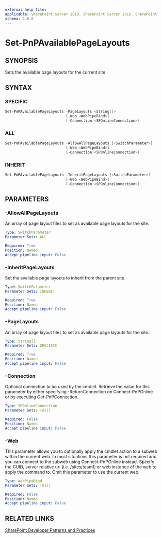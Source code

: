 ```yaml
---
external help file:
applicable: SharePoint Server 2013, SharePoint Server 2016, SharePoint Server 2019, SharePoint Online
schema: 2.0.0
---
```

# Set-PnPAvailablePageLayouts

## SYNOPSIS
Sets the available page layouts for the current site

## SYNTAX 

### SPECIFIC
```powershell
Set-PnPAvailablePageLayouts -PageLayouts <String[]>
                            [-Web <WebPipeBind>]
                            [-Connection <SPOnlineConnection>]
```

### ALL
```powershell
Set-PnPAvailablePageLayouts -AllowAllPageLayouts [<SwitchParameter>]
                            [-Web <WebPipeBind>]
                            [-Connection <SPOnlineConnection>]
```

### INHERIT
```powershell
Set-PnPAvailablePageLayouts -InheritPageLayouts [<SwitchParameter>]
                            [-Web <WebPipeBind>]
                            [-Connection <SPOnlineConnection>]
```

## PARAMETERS

### -AllowAllPageLayouts
An array of page layout files to set as available page layouts for the site.

```yaml
Type: SwitchParameter
Parameter Sets: ALL

Required: True
Position: Named
Accept pipeline input: False
```

### -InheritPageLayouts
Set the available page layouts to inherit from the parent site.

```yaml
Type: SwitchParameter
Parameter Sets: INHERIT

Required: True
Position: Named
Accept pipeline input: False
```

### -PageLayouts
An array of page layout files to set as available page layouts for the site.

```yaml
Type: String[]
Parameter Sets: SPECIFIC

Required: True
Position: Named
Accept pipeline input: False
```

### -Connection
Optional connection to be used by the cmdlet. Retrieve the value for this parameter by either specifying -ReturnConnection on Connect-PnPOnline or by executing Get-PnPConnection.

```yaml
Type: SPOnlineConnection
Parameter Sets: (All)

Required: False
Position: Named
Accept pipeline input: False
```

### -Web
This parameter allows you to optionally apply the cmdlet action to a subweb within the current web. In most situations this parameter is not required and you can connect to the subweb using Connect-PnPOnline instead. Specify the GUID, server relative url (i.e. /sites/team1) or web instance of the web to apply the command to. Omit this parameter to use the current web.

```yaml
Type: WebPipeBind
Parameter Sets: (All)

Required: False
Position: Named
Accept pipeline input: False
```

## RELATED LINKS

[SharePoint Developer Patterns and Practices](http://aka.ms/sppnp)
